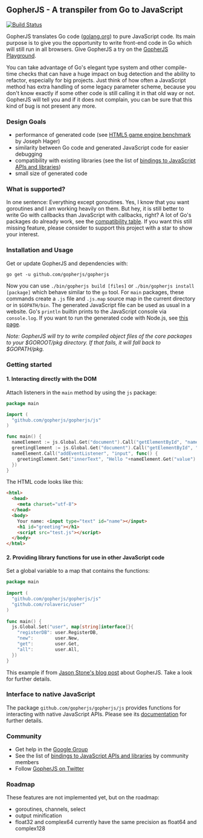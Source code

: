 GopherJS - A transpiler from Go to JavaScript
---------------------------------------------

[![Build Status](https://travis-ci.org/gopherjs/gopherjs.png?branch=master)](https://travis-ci.org/gopherjs/gopherjs)

GopherJS translates Go code ([golang.org](http://golang.org/)) to pure JavaScript code. Its main purpose is to give you the opportunity to write front-end code in Go which will still run in all browsers. Give GopherJS a try on the [GopherJS Playground](http://gopherjs.github.io/playground/).

You can take advantage of Go's elegant type system and other compile-time checks that can have a huge impact on bug detection and the ability to refactor, especially for big projects. Just think of how often a JavaScript method has extra handling of some legacy parameter scheme, because you don't know exactly if some other code is still calling it in that old way or not. GopherJS will tell you and if it does not complain, you can be sure that this kind of bug is not present any more.

### Design Goals
- performance of generated code (see [HTML5 game engine benchmark](http://ajhager.github.io/enj/) by Joseph Hager)
- similarity between Go code and generated JavaScript code for easier debugging
- compatibility with existing libraries (see the list of [bindings to JavaScript APIs and libraries](https://github.com/gopherjs/gopherjs/wiki/bindings))
- small size of generated code

### What is supported?
In one sentence: Everything except goroutines. Yes, I know that you want goroutines and I am working heavily on them. But hey, it is still better to write Go with callbacks than JavaScript with callbacks, right? A lot of Go's packages do already work, see the [compatibility table](doc/packages.md). If you want this still missing feature, please consider to support this project with a star to show your interest.

### Installation and Usage
Get or update GopherJS and dependencies with:
```
go get -u github.com/gopherjs/gopherjs
```
Now you can use  `./bin/gopherjs build [files]` or `./bin/gopherjs install [package]` which behave similar to the `go` tool. For `main` packages, these commands create a `.js` file and `.js.map` source map in the current directory or in `$GOPATH/bin`. The generated JavaScript file can be used as usual in a website. Go's `println` builtin prints to the JavaScript console via `console.log`. If you want to run the generated code with Node.js, see [this page](doc/nodejs.md).

*Note: GopherJS will try to write compiled object files of the core packages to your $GOROOT/pkg directory. If that fails, it will fall back to $GOPATH/pkg.*

### Getting started
#### 1. Interacting directly with the DOM
Attach listeners in the `main` method by using the `js` package:
```go
package main

import (
  "github.com/gopherjs/gopherjs/js"
)

func main() {
  nameElement := js.Global.Get("document").Call("getElementById", "name")
  greetingElement := js.Global.Get("document").Call("getElementById", "greeting")
  nameElement.Call("addEventListener", "input", func() {
    greetingElement.Set("innerText", "Hello "+nameElement.Get("value").String()+"!")
  })
}
```
The HTML code looks like this:
```html
<html>
  <head>
    <meta charset="utf-8">
  </head>
  <body>
    Your name: <input type="text" id="name"></input>
    <h1 id="greeting"></h1>
    <script src="test.js"></script>
  </body>
</html>
```
#### 2. Providing library functions for use in other JavaScript code
Set a global variable to a map that contains the functions:
```go
package main
 
import (
  "github.com/gopherjs/gopherjs/js"
  "github.com/rolaveric/user"
)
 
func main() {
  js.Global.Set("user", map[string]interface{}{
    "registerDB": user.RegisterDB,
    "new":        user.New,
    "get":        user.Get,
    "all":        user.All,
  })
}
```
This example if from [Jason Stone's blog post](http://legacytotheedge.blogspot.de/2014/03/gopherjs-go-to-javascript-transpiler.html) about GopherJS. Take a look for further details.

### Interface to native JavaScript
The package `github.com/gopherjs/gopherjs/js` provides functions for interacting with native JavaScript APIs. Please see its [documentation](http://godoc.org/github.com/gopherjs/gopherjs/js) for further details.

### Community
- Get help in the [Google Group](https://groups.google.com/d/forum/gopherjs)
- See the list of [bindings to JavaScript APIs and libraries](https://github.com/gopherjs/gopherjs/wiki/bindings) by community members
- Follow [GopherJS on Twitter](https://twitter.com/GopherJS)

### Roadmap
These features are not implemented yet, but on the roadmap:

- goroutines, channels, select
- output minification
- float32 and complex64 currently have the same precision as float64 and complex128
